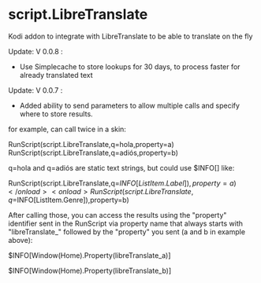 # script.LibreTranslate
Kodi addon to integrate with LibreTranslate to be able to translate on the fly

Update: V 0.0.8 :
- Use Simplecache to store lookups for 30 days, to process faster for already translated text


Update: V 0.0.7 :
- Added ability to send parameters to allow multiple calls and specify where to store results.

for example, can call twice in a skin:

<onload>RunScript(script.LibreTranslate,q=hola,property=a)</onload>
<onload>RunScript(script.LibreTranslate,q=adiós,property=b)</onload>

q=hola and q=adiós are static text strings, but could use $INFO[] like:

<onload>RunScript(script.LibreTranslate,q=$INFO[ListItem.Label]),property=a)</onload>
<onload>RunScript(script.LibreTranslate,q=$INFO[ListItem.Genre]),property=b)</onload>

After calling those, you can access the results using the "property" identifier sent in the RunScript via property name that always starts with "libreTranslate_" followed by the "property" you sent (a and b in example above):

$INFO[Window(Home).Property(libreTranslate_a)]

$INFO[Window(Home).Property(libreTranslate_b)]
